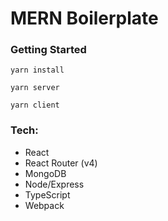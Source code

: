 # MERN Boilerplate

### Getting Started

`yarn install`

`yarn server`

`yarn client`


### Tech:

- React
- React Router (v4)
- MongoDB
- Node/Express
- TypeScript
- Webpack